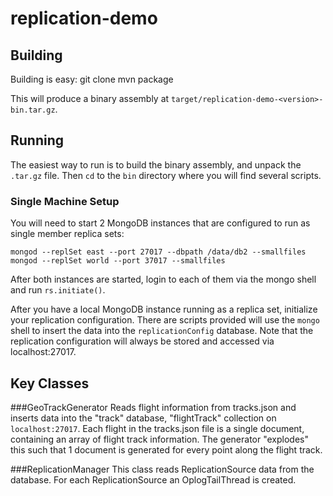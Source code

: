 # replication-demo

## Building

Building is easy:
    git clone
    mvn package

This will produce a binary assembly at `target/replication-demo-<version>-bin.tar.gz`.

## Running

The easiest way to run is to build the binary assembly, and unpack the `.tar.gz` file. Then `cd` to the `bin` directory where you will find several scripts. 

### Single Machine Setup
You will need to start 2 MongoDB instances that are configured to run as single member replica sets:

    
    mongod --replSet east --port 27017 --dbpath /data/db2 --smallfiles
    mongod --replSet world --port 37017 --smallfiles
    
After both instances are started, login to each of them via the mongo shell and run `rs.initiate()`.

After you have a local MongoDB instance running as a replica set, initialize your replication configuration. There are scripts provided will use the `mongo` shell to insert the data into the `replicationConfig` database. Note that the replication configuration will always be stored and accessed via localhost:27017.

## Key Classes
###GeoTrackGenerator
Reads flight information from tracks.json and inserts data into the "track" database, "flightTrack" collection on `localhost:27017`.
Each flight in the tracks.json file is a single document, containing an array of flight track information.
The generator "explodes" this such that 1 document is generated for every point along the flight track.

###ReplicationManager
This class reads ReplicationSource data from the database. For each ReplicationSource an OplogTailThread is created.


